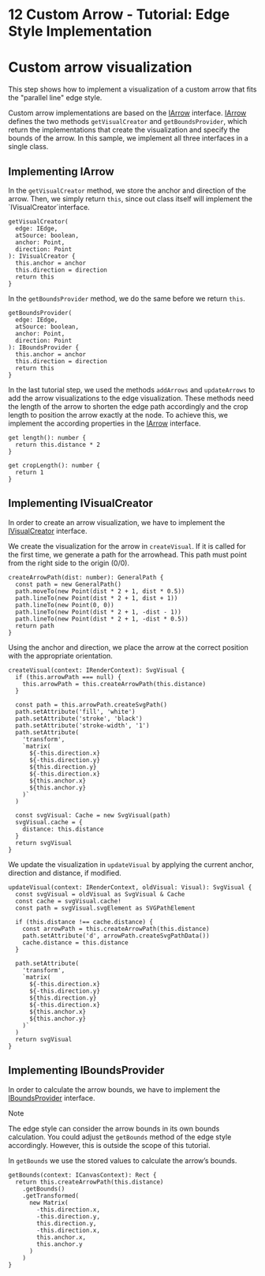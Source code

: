 <!--
 //////////////////////////////////////////////////////////////////////////////
 // @license
 // This file is part of yFiles for HTML 2.6.0.3.
 // Use is subject to license terms.
 //
 // Copyright (c) 2000-2024 by yWorks GmbH, Vor dem Kreuzberg 28,
 // 72070 Tuebingen, Germany. All rights reserved.
 //
 //////////////////////////////////////////////////////////////////////////////
-->
# 12 Custom Arrow - Tutorial: Edge Style Implementation

# Custom arrow visualization

This step shows how to implement a visualization of a custom arrow that fits the "parallel line" edge style.

Custom arrow implementations are based on the [IArrow](https://docs.yworks.com/yfileshtml/#/api/IArrow) interface. [IArrow](https://docs.yworks.com/yfileshtml/#/api/IArrow) defines the two methods `getVisualCreator` and `getBoundsProvider`, which return the implementations that create the visualization and specify the bounds of the arrow. In this sample, we implement all three interfaces in a single class.

## Implementing IArrow

In the `getVisualCreator` method, we store the anchor and direction of the arrow. Then, we simply return `this`, since out class itself will implement the \`IVisualCreator\`interface.

```
getVisualCreator(
  edge: IEdge,
  atSource: boolean,
  anchor: Point,
  direction: Point
): IVisualCreator {
  this.anchor = anchor
  this.direction = direction
  return this
}
```

In the `getBoundsProvider` method, we do the same before we return `this`.

```
getBoundsProvider(
  edge: IEdge,
  atSource: boolean,
  anchor: Point,
  direction: Point
): IBoundsProvider {
  this.anchor = anchor
  this.direction = direction
  return this
}
```

In the last tutorial step, we used the methods `addArrows` and `updateArrows` to add the arrow visualizations to the edge visualization. These methods need the length of the arrow to shorten the edge path accordingly and the crop length to position the arrow exactly at the node. To achieve this, we implement the according properties in the [IArrow](https://docs.yworks.com/yfileshtml/#/api/IArrow) interface.

```
get length(): number {
  return this.distance * 2
}

get cropLength(): number {
  return 1
}
```

## Implementing IVisualCreator

In order to create an arrow visualization, we have to implement the [IVisualCreator](https://docs.yworks.com/yfileshtml/#/api/IVisualCreator) interface.

We create the visualization for the arrow in `createVisual`. If it is called for the first time, we generate a path for the arrowhead. This path must point from the right side to the origin (0/0).

```
createArrowPath(dist: number): GeneralPath {
  const path = new GeneralPath()
  path.moveTo(new Point(dist * 2 + 1, dist * 0.5))
  path.lineTo(new Point(dist * 2 + 1, dist + 1))
  path.lineTo(new Point(0, 0))
  path.lineTo(new Point(dist * 2 + 1, -dist - 1))
  path.lineTo(new Point(dist * 2 + 1, -dist * 0.5))
  return path
}
```

Using the anchor and direction, we place the arrow at the correct position with the appropriate orientation.

```
createVisual(context: IRenderContext): SvgVisual {
  if (this.arrowPath === null) {
    this.arrowPath = this.createArrowPath(this.distance)
  }

  const path = this.arrowPath.createSvgPath()
  path.setAttribute('fill', 'white')
  path.setAttribute('stroke', 'black')
  path.setAttribute('stroke-width', '1')
  path.setAttribute(
    'transform',
    `matrix(
      ${-this.direction.x}
      ${-this.direction.y}
      ${this.direction.y}
      ${-this.direction.x}
      ${this.anchor.x}
      ${this.anchor.y}
    )`
  )

  const svgVisual: Cache = new SvgVisual(path)
  svgVisual.cache = {
    distance: this.distance
  }
  return svgVisual
}
```

We update the visualization in `updateVisual` by applying the current anchor, direction and distance, if modified.

```
updateVisual(context: IRenderContext, oldVisual: Visual): SvgVisual {
  const svgVisual = oldVisual as SvgVisual & Cache
  const cache = svgVisual.cache!
  const path = svgVisual.svgElement as SVGPathElement

  if (this.distance !== cache.distance) {
    const arrowPath = this.createArrowPath(this.distance)
    path.setAttribute('d', arrowPath.createSvgPathData())
    cache.distance = this.distance
  }

  path.setAttribute(
    'transform',
    `matrix(
      ${-this.direction.x}
      ${-this.direction.y}
      ${this.direction.y}
      ${-this.direction.x}
      ${this.anchor.x}
      ${this.anchor.y}
    )`
  )
  return svgVisual
}
```

## Implementing IBoundsProvider

In order to calculate the arrow bounds, we have to implement the [IBoundsProvider](https://docs.yworks.com/yfileshtml/#/api/IBoundsProvider) interface.

Note

The edge style can consider the arrow bounds in its own bounds calculation. You could adjust the `getBounds` method of the edge style accordingly. However, this is outside the scope of this tutorial.

In `getBounds` we use the stored values to calculate the arrow’s bounds.

```
getBounds(context: ICanvasContext): Rect {
  return this.createArrowPath(this.distance)
    .getBounds()
    .getTransformed(
      new Matrix(
        -this.direction.x,
        -this.direction.y,
        this.direction.y,
        -this.direction.x,
        this.anchor.x,
        this.anchor.y
      )
    )
}
```
